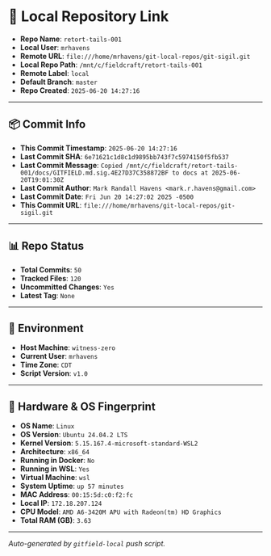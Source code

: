 # 🔗 Local Repository Link

- **Repo Name**: `retort-tails-001`
- **Local User**: `mrhavens`
- **Remote URL**: `file:///home/mrhavens/git-local-repos/git-sigil.git`
- **Local Repo Path**: `/mnt/c/fieldcraft/retort-tails-001`
- **Remote Label**: `local`
- **Default Branch**: `master`
- **Repo Created**: `2025-06-20 14:27:16`

---

## 📦 Commit Info

- **This Commit Timestamp**: `2025-06-20 14:27:16`
- **Last Commit SHA**: `6e71621c1d8c1d9895bb743f7c5974150f5fb537`
- **Last Commit Message**: `Copied /mnt/c/fieldcraft/retort-tails-001/docs/GITFIELD.md.sig.4E27D37C358872BF to docs at 2025-06-20T19:01:30Z`
- **Last Commit Author**: `Mark Randall Havens <mark.r.havens@gmail.com>`
- **Last Commit Date**: `Fri Jun 20 14:27:02 2025 -0500`
- **This Commit URL**: `file:///home/mrhavens/git-local-repos/git-sigil.git`

---

## 📊 Repo Status

- **Total Commits**: `50`
- **Tracked Files**: `120`
- **Uncommitted Changes**: `Yes`
- **Latest Tag**: `None`

---

## 🧭 Environment

- **Host Machine**: `witness-zero`
- **Current User**: `mrhavens`
- **Time Zone**: `CDT`
- **Script Version**: `v1.0`

---

## 🧬 Hardware & OS Fingerprint

- **OS Name**: `Linux`
- **OS Version**: `Ubuntu 24.04.2 LTS`
- **Kernel Version**: `5.15.167.4-microsoft-standard-WSL2`
- **Architecture**: `x86_64`
- **Running in Docker**: `No`
- **Running in WSL**: `Yes`
- **Virtual Machine**: `wsl`
- **System Uptime**: `up 57 minutes`
- **MAC Address**: `00:15:5d:c0:f2:fc`
- **Local IP**: `172.18.207.124`
- **CPU Model**: `AMD A6-3420M APU with Radeon(tm) HD Graphics`
- **Total RAM (GB)**: `3.63`

---

_Auto-generated by `gitfield-local` push script._
